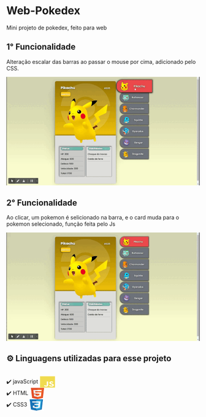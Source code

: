 # Web-Pokedex 

Mini projeto de pokedex, feito para web

## 1° Funcionalidade
Alteração escalar das barras ao passar o mouse por cima, adicionado pelo CSS.

![Escalonamento das barras](https://github.com/LucasFeh/Web-Pokedex/blob/main/Pok%C3%A9dex.gif)

## 2° Funcionalidade
Ao clicar, um pokemon é selicionado na barra, e o card muda para o pokemon selecionado, função feita pelo Js

![Seleção de pokemon](https://github.com/LucasFeh/Web-Pokedex/blob/main/Pok%C3%A9dex%20sele%C3%A7%C3%A3o%20de%20pokemon.gif)

## ⚙️ Linguagens utilizadas para esse projeto

<div style="display: inline_block"><br>
✔️ javaScript <img align="center" alt="Js" height="30" width="40" src="https://raw.githubusercontent.com/devicons/devicon/master/icons/javascript/javascript-plain.svg"><br>
✔️ HTML <img align="center" alt="HTML" height="30" width="40" src="https://raw.githubusercontent.com/devicons/devicon/master/icons/html5/html5-original.svg"><br>
✔️ CSS3 <img align="center" alt="CSS" height="30" width="40" src="https://raw.githubusercontent.com/devicons/devicon/master/icons/css3/css3-original.svg">
  
</div>
